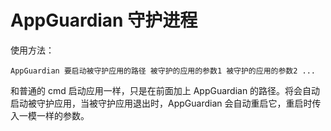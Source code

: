 ﻿# AppGuardian 守护进程

使用方法：

```
AppGuardian 要启动被守护应用的路径 被守护的应用的参数1 被守护的应用的参数2 ...
```

和普通的 cmd 启动应用一样，只是在前面加上 AppGuardian 的路径。将会自动启动被守护应用，当被守护应用退出时，AppGuardian 会自动重启它，重启时传入一模一样的参数。
